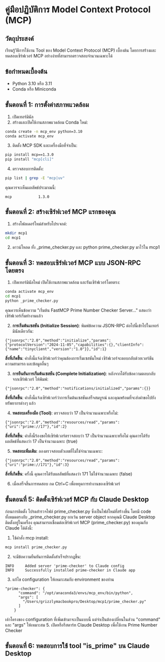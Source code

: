 # คู่มือปฏิบัติการ Model Context Protocol (MCP)

## วัตถุประสงค์
เรียนรู้วิธีการใช้งาน Tool ของ Model Context Protocol (MCP) เบื้องต้น โดยการสร้างและทดสอบเซิร์ฟเวอร์ MCP อย่างง่ายที่สามารถตรวจสอบจำนวนเฉพาะได้

## ข้อกำหนดเบื้องต้น
- Python 3.10 หรือ 3.11
- Conda หรือ Miniconda

## ขั้นตอนที่ 1: การตั้งค่าสภาพแวดล้อม

1. เปิดเทอร์มินัล
2. สร้างและเปิดใช้งานสภาพแวดล้อม Conda ใหม่:

```bash
conda create -n mcp_env python=3.10
conda activate mcp_env
```

3. ติดตั้ง MCP SDK และเครื่องมือที่จำเป็น:

```bash
pip install mcp==1.3.0
pip install "mcp[cli]"
```

4. ตรวจสอบการติดตั้ง:

```bash
pip list | grep -E "mcp|uv"
```

คุณควรจะเห็นผลลัพธ์ประมาณนี้:
```
mcp            1.3.0
```

## ขั้นตอนที่ 2: สร้างเซิร์ฟเวอร์ MCP แรกของคุณ

1. สร้างโฟลเดอร์ใหม่สำหรับโปรเจกต์:

```bash
mkdir mcp1
cd mcp1
```

2. ดาวน์โหลด ทั้ง _prime_checker.py และ python prime_checker.py มาไว้ใน mcp1

## ขั้นตอนที่ 3: ทดสอบเซิร์ฟเวอร์ MCP แบบ JSON-RPC โดยตรง

1. เปิดเทอร์มินัลใหม่ เปิดใช้งานสภาพแวดล้อม และรันเซิร์ฟเวอร์โดยตรง:

```bash
conda activate mcp_env
cd mcp1
python _prime_checker.py
```

คุณควรเห็นข้อความ "เริ่มต้น FastMCP Prime Number Checker Server..." แสดงว่าเซิร์ฟเวอร์เริ่มทำงานแล้ว

2. **การเริ่มต้นเซสชัน (Initialize Session)**:
พิมพ์ข้อความ JSON-RPC ต่อไปนี้เข้าไปในเทอร์มินัลเดียวกัน:
```
{"jsonrpc":"2.0","method":"initialize","params":{"protocolVersion":"2024-11-05","capabilities":{},"clientInfo":{"name":"tinyclient","version":"1.0"}},"id":1}
```

**สิ่งที่เกิดขึ้น**: คำสั่งนี้แจ้งเซิร์ฟเวอร์ว่าคุณต้องการเริ่มเซสชันใหม่ เซิร์ฟเวอร์จะตอบกลับด้วยเวอร์ชัน ความสามารถ และข้อมูลอื่นๆ

3. **การยืนยันการเริ่มต้นเซสชัน (Complete Initialization)**:
หลังจากได้รับข้อความตอบกลับจากเซิร์ฟเวอร์ ให้พิมพ์:
```
{"jsonrpc":"2.0","method":"notifications/initialized","params":{}}
```

**สิ่งที่เกิดขึ้น**: คำสั่งนี้แจ้งเซิร์ฟเวอร์ว่าการเริ่มต้นเซสชันเสร็จสมบูรณ์ และคุณพร้อมที่จะส่งคำขอไปยังทรัพยากรต่างๆ แล้ว

4. **ทดสอบเครื่องมือ (Tool)**:
ตรวจสอบว่า 17 เป็นจำนวนเฉพาะหรือไม่:
```
{"jsonrpc":"2.0","method":"resources/read","params":{"uri":"prime://17"},"id":2}
```

**สิ่งที่เกิดขึ้น**: คำสั่งนี้ร้องขอให้เซิร์ฟเวอร์ตรวจสอบว่า 17 เป็นจำนวนเฉพาะหรือไม่ คุณควรได้รับผลลัพธ์ที่แสดงว่า 17 เป็นจำนวนเฉพาะ (true)

5. **ทดสอบเพิ่มเติม**:
ลองตรวจสอบตัวเลขที่ไม่ใช่จำนวนเฉพาะ:
```
{"jsonrpc":"2.0","method":"resources/read","params":{"uri":"prime://171"},"id":3}
```

**สิ่งที่เกิดขึ้น**: ครั้งนี้ คุณควรได้รับผลลัพธ์ที่แสดงว่า 171 ไม่ใช่จำนวนเฉพาะ (false)

6. เมื่อเสร็จสิ้นการทดสอบ กด Ctrl+C เพื่อหยุดการทำงานของเซิร์ฟเวอร์

## ขั้นตอนที่ 5: ติดตั้งเซิร์ฟเวอร์ MCP กับ Claude Desktop

ก่อนการติดตั้ง โปรดสำรวจไฟล์ prime_checker.py ซึ่งเป็นไฟล์ใหม่ที่สร้างขึ้น โดยมี code ทั้งหมดตรงกับ _prime_checker.py ยกเว้น server object
หากคุณมี Claude Desktop ติดตั้งอยู่ในเครื่อง คุณสามารถเชื่อมต่อเซิร์ฟเวอร์ MCP (prime_checker.py) ของคุณกับ Claude ได้ดังนี้:

1. ใช้คำสั่ง mcp install:

```bash
mcp install prime_checker.py
```

2. จะมีข้อความยืนยันการติดตั้งสำเร็จปรากฏขึ้น:
```
INFO     Added server 'prime-checker' to Claude config
INFO     Successfully installed prime-checker in Claude app
```

3. แก้ไข configuration ให้เหมาะสมกับ environment ของท่าน
```
"prime-checker": {
      "command": "/opt/anaconda3/envs/mcp_env/bin/python",
      "args": [
        "/Users/grizzlymacbookpro/Desktop/mcp1/prime_checker.py"
      ]
    }
```
เค้าโครงของ configuration ที่เพิ่มเข้ามาจะเป็นแบบนี้ แต่จำเป็นต้องเปลี่ยนในส่วน "command" และ "args" ให้เหมาะสม
5. เปิดหรือรีสตาร์ท Claude Desktop เพื่อใช้งาน Prime Number Checker

## ขั้นตอนที่ 6: ทดสอบการใช้ tool "is_prime" บน Claude Desktop
